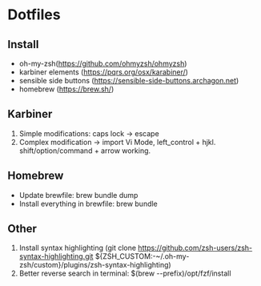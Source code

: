 # Dotfiles

## Install
* oh-my-zsh(https://github.com/ohmyzsh/ohmyzsh)
* karbiner elements (https://pqrs.org/osx/karabiner/)
* sensible side buttons (https://sensible-side-buttons.archagon.net)
* homebrew (https://brew.sh/)

## Karbiner
1. Simple modifications: caps lock -> escape
2. Complex modification -> import Vi Mode, left_control + hjkl. shift/option/command + arrow working.

## Homebrew
* Update brewfile: brew bundle dump 
* Install everything in brewfile: brew bundle

## Other
1. Install syntax highlighting (git clone https://github.com/zsh-users/zsh-syntax-highlighting.git ${ZSH_CUSTOM:-~/.oh-my-zsh/custom}/plugins/zsh-syntax-highlighting)
2. Better reverse search in terminal: $(brew --prefix)/opt/fzf/install

